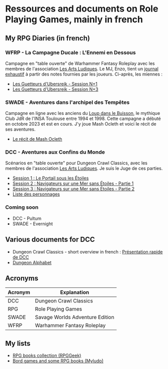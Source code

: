 # Ressources and documents on Role Playing Games, mainly in french

## My RPG Diaries (in french)

### WFRP - La Campagne Ducale : L'Ennemi en Dessous

Campagne en "table ouverte" de Warhammer Fantasy Roleplay avec les membres de l'association [Les Arts Ludiques](https://www.lesartsludiques.fr/).
Le MJ, Enzo, tient un [journal exhaustif](https://lesartsludiques.fr/forum/public/d/1082-la-campagne-ducale-lennemi-en-dessous-campagne-warhammer-fantasy) à partir des notes fournies par les joueurs. Ci-après, les miennes :

- [Les Guetteurs d'Ubersreik - Session N+1](wfrp/wfrp_lal_2024_03_16)
- [Les Guetteurs d'Ubersreik - Session N+3](wfrp/wfrp_lal_2024_03_30)

### SWADE - Aventures dans l'archipel des Tempêtes

Campagne en ligne avec les anciens du [Loup dans le Buisson](http://web.archive.org/web/20010502024014/http://www.etud.insa-tlse.fr/~club_jdr/), le mythique Club JdR de l'INSA Toulouse entre 1994 et 1998. Cette campagne a débuté en octobre 2023 et est en cours. J'y joue Mash Ocleth et voici le récit de ses aventures.

- [Le récit de Mash Ocleth](swade/Archipel-des-Tempetes/notes)

### DCC - Aventures aux Confins du Monde

Scénarios en "table ouverte" pour Dungeon Crawl Classics, avec les membres de l'association [Les Arts Ludiques](https://www.lesartsludiques.fr/). Je suis le Juge de ces parties.

- [Session 1 : Le Portail sous les &Eacute;toiles ](/dcc/aux-confins-du-monde/dcc_lal_2024_05_11)
- [Session 2 : Navigateurs sur une Mer sans Étoiles - Partie 1](/dcc/aux-confins-du-monde/dcc_lal_2024_05_18)
- [Session 3 : Navigateurs sur une Mer sans Étoiles - Partie 2](/dcc/aux-confins-du-monde/dcc_lal_2024_06_01)
- [Liste des personnages](/dcc/aux-confins-du-monde/dcc_lal_persos)

### Coming soon

- DCC - Pultum
- SWADE - Evernight

## Various documents for DCC

- Dungeon Crawl Classics - short overview in french : [Présentation rapide de DCC](./dcc/intro-fr)
- [Dungeon Alphabet](./dcc/dungeon-alphabet)

## Acronyms

| Acronym | Explanation|
| ---- | --- |
| DCC | Dungeon Crawl Classics |
| RPG | Role Playing Games |
| SWADE | Savage Worlds Adventure Edition |
| WFRP | Warhammer Fantasy Roleplay |

## My lists

- [RPG books collection (RPGGeek)](https://rpggeek.com/collection/user/Adinarak?sort=postdate&sortdir=desc&rankobjecttype=subtype&rankobjectid=17&columns=title%7Cthumbnail%7Cversion%7Cpostdate%7Crating&geekranks=RPG%20Rank&objecttype=thing&ff=1&subtype=rpgitem)
- [Bord games and some RPG books (Myludo)](https://www.myludo.fr/#!/profil/civodul-vereli-45136/collection/*/*/*/*/*/*/*/*/144/bydatedesc)
